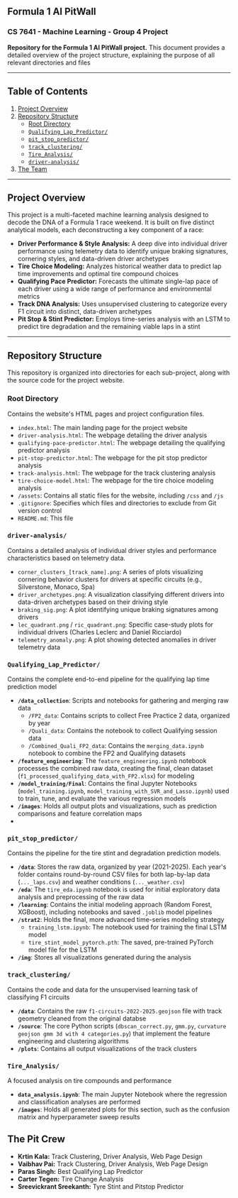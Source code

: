 ## Formula 1 AI PitWall

### CS 7641 - Machine Learning - Group 4 Project

**Repository for the Formula 1 AI PitWall project.** This document provides a detailed overview of the project structure, explaining the purpose of all relevant directories and files

---

## Table of Contents
1.  [Project Overview](#-project-overview)
2.  [Repository Structure](#-repository-structure)
    - [Root Directory](#root-directory)
    - [`Qualifying_Lap_Predictor/`](#qualifying_lap_predictor)
    - [`pit_stop_predictor/`](#pit_stop_predictor)
    - [`track_clustering/`](#track_clustering)
    - [`Tire_Analysis/`](#tire_analysis)
    - [`driver-analysis/`](#driver-analysis)
3.  [The Team](#-the-pit-crew)

---

## Project Overview

This project is a multi-faceted machine learning analysis designed to decode the DNA of a Formula 1 race weekend. It is built on five distinct analytical models, each deconstructing a key component of a race:

* **Driver Performance & Style Analysis:** A deep dive into individual driver performance using telemetry data to identify unique braking signatures, cornering styles, and data-driven driver archetypes
* **Tire Choice Modeling:** Analyzes historical weather data to predict lap time improvements and optimal tire compound choices
* **Qualifying Pace Predictor:** Forecasts the ultimate single-lap pace of each driver using a wide range of performance and environmental metrics
* **Track DNA Analysis:** Uses unsupervised clustering to categorize every F1 circuit into distinct, data-driven archetypes
* **Pit Stop & Stint Predictor:** Employs time-series analysis with an LSTM to predict tire degradation and the remaining viable laps in a stint

---

## Repository Structure

This repository is organized into directories for each sub-project, along with the source code for the project website.

### Root Directory

Contains the website's HTML pages and project configuration files.

* `index.html`: The main landing page for the project website
* `driver-analysis.html`: The webpage detailing the driver analysis
* `qualifying-pace-predictor.html`: The webpage detailing the qualifying predictor analysis
* `pit-stop-predictor.html`: The webpage for the pit stop predictor analysis
* `track-analysis.html`: The webpage for the track clustering analysis
* `tire-choice-model.html`: The webpage for the tire choice modeling analysis
* `/assets`: Contains all static files for the website, including `/css` and `/js`
* `.gitignore`: Specifies which files and directories to exclude from Git version control
* `README.md`: This file


### `driver-analysis/`

Contains a detailed analysis of individual driver styles and performance characteristics based on telemetry data.

* `corner_clusters_[track_name].png`: A series of plots visualizing cornering behavior clusters for drivers at specific circuits (e.g., Silverstone, Monaco, Spa)
* `driver_archetypes.png`: A visualization classifying different drivers into data-driven archetypes based on their driving style
* `braking_sig.png`: A plot identifying unique braking signatures among drivers
* `lec_quadrant.png` / `ric_quadrant.png`: Specific case-study plots for individual drivers (Charles Leclerc and Daniel Ricciardo)
* `telemetry_anomaly.png`: A plot showing detected anomalies in driver telemetry data


### `Qualifying_Lap_Predictor/`

Contains the complete end-to-end pipeline for the qualifying lap time prediction model

* **`/data_collection`**: Scripts and notebooks for gathering and merging raw data
    * `/FP2_data`: Contains scripts to collect Free Practice 2 data, organized by year
    * `/Quali_data`: Contains the notebook to collect Qualifying session data
    * `/Combined_Quali_FP2_data`: Contains the `merging_data.ipynb` notebook to combine the FP2 and Qualifying datasets
* **`/feature_engineering`**: The `feature_engineering.ipynb` notebook processes the combined raw data, creating the final, clean dataset (`f1_processed_qualifying_data_with_FP2.xlsx`) for modeling
* **`/model_training/Final`**: Contains the final Jupyter Notebooks (`model_training.ipynb`, `model_training_with_SVR_and_Lasso.ipynb`) used to train, tune, and evaluate the various regression models
* **`/images`**: Holds all output plots and visualizations, such as prediction comparisons and feature correlation maps
* 
### `pit_stop_predictor/`

Contains the pipeline for the tire stint and degradation prediction models.

* **`/data`**: Stores the raw data, organized by year (2021-2025). Each year's folder contains round-by-round CSV files for both lap-by-lap data (`..._laps.csv`) and weather conditions (`..._weather.csv`)
* **`/eda`**: The `tire_eda.ipynb` notebook is used for initial exploratory data analysis and preprocessing of the raw data
* **`/learning`**: Contains the initial modeling approach (Random Forest, XGBoost), including notebooks and saved `.joblib` model pipelines
* **`/strat2`**: Holds the final, more advanced time-series modeling strategy
    * `training_lstm.ipynb`: The notebook used for training the final LSTM model
    * `tire_stint_model_pytorch.pth`: The saved, pre-trained PyTorch model file for the LSTM
* **`/img`**: Stores all visualizations generated during the analysis

### `track_clustering/`

Contains the code and data for the unsupervised learning task of classifying F1 circuits

* **`/data`**: Contains the raw `f1-circuits-2022-2025.geojson` file with track geometry cleaned from the original databse
* **`/source`**: The core Python scripts (`dbscan_correct.py`, `gmm.py`, `curvature geojson gmm 3d with 4 categories.py`) that implement the feature engineering and clustering algorithms
* **`/plots`**: Contains all output visualizations of the track clusters

### `Tire_Analysis/`

A focused analysis on tire compounds and performance

* **`data_analysis.ipynb`**: The main Jupyter Notebook where the regression and classification analyses are performed
* **`/images`**: Holds all generated plots for this section, such as the confusion matrix and hyperparameter sweep results


## The Pit Crew

* **Krtin Kala:** Track Clustering, Driver Analysis, Web Page Design
* **Vaibhav Pai:** Track Clustering, Driver Analysis, Web Page Design
* **Paras Singh:** Best Qualifying Lap Predictor
* **Carter Tegen:** Tire Change Analysis
* **Sreevickrant Sreekanth:** Tyre Stint and Pitstop Predictor
